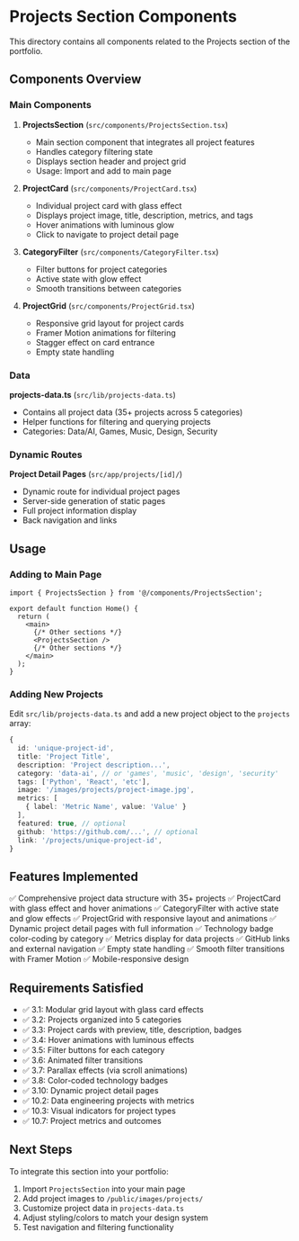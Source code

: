 # Projects Section Components

This directory contains all components related to the Projects section of the portfolio.

## Components Overview

### Main Components

1. **ProjectsSection** (`src/components/ProjectsSection.tsx`)
   - Main section component that integrates all project features
   - Handles category filtering state
   - Displays section header and project grid
   - Usage: Import and add to main page

2. **ProjectCard** (`src/components/ProjectCard.tsx`)
   - Individual project card with glass effect
   - Displays project image, title, description, metrics, and tags
   - Hover animations with luminous glow
   - Click to navigate to project detail page

3. **CategoryFilter** (`src/components/CategoryFilter.tsx`)
   - Filter buttons for project categories
   - Active state with glow effect
   - Smooth transitions between categories

4. **ProjectGrid** (`src/components/ProjectGrid.tsx`)
   - Responsive grid layout for project cards
   - Framer Motion animations for filtering
   - Stagger effect on card entrance
   - Empty state handling

### Data

**projects-data.ts** (`src/lib/projects-data.ts`)
- Contains all project data (35+ projects across 5 categories)
- Helper functions for filtering and querying projects
- Categories: Data/AI, Games, Music, Design, Security

### Dynamic Routes

**Project Detail Pages** (`src/app/projects/[id]/`)
- Dynamic route for individual project pages
- Server-side generation of static pages
- Full project information display
- Back navigation and links

## Usage

### Adding to Main Page

```tsx
import { ProjectsSection } from '@/components/ProjectsSection';

export default function Home() {
  return (
    <main>
      {/* Other sections */}
      <ProjectsSection />
      {/* Other sections */}
    </main>
  );
}
```

### Adding New Projects

Edit `src/lib/projects-data.ts` and add a new project object to the `projects` array:

```typescript
{
  id: 'unique-project-id',
  title: 'Project Title',
  description: 'Project description...',
  category: 'data-ai', // or 'games', 'music', 'design', 'security'
  tags: ['Python', 'React', 'etc'],
  image: '/images/projects/project-image.jpg',
  metrics: [
    { label: 'Metric Name', value: 'Value' }
  ],
  featured: true, // optional
  github: 'https://github.com/...', // optional
  link: '/projects/unique-project-id',
}
```

## Features Implemented

✅ Comprehensive project data structure with 35+ projects
✅ ProjectCard with glass effect and hover animations
✅ CategoryFilter with active state and glow effects
✅ ProjectGrid with responsive layout and animations
✅ Dynamic project detail pages with full information
✅ Technology badge color-coding by category
✅ Metrics display for data projects
✅ GitHub links and external navigation
✅ Empty state handling
✅ Smooth filter transitions with Framer Motion
✅ Mobile-responsive design

## Requirements Satisfied

- ✅ 3.1: Modular grid layout with glass card effects
- ✅ 3.2: Projects organized into 5 categories
- ✅ 3.3: Project cards with preview, title, description, badges
- ✅ 3.4: Hover animations with luminous effects
- ✅ 3.5: Filter buttons for each category
- ✅ 3.6: Animated filter transitions
- ✅ 3.7: Parallax effects (via scroll animations)
- ✅ 3.8: Color-coded technology badges
- ✅ 3.10: Dynamic project detail pages
- ✅ 10.2: Data engineering projects with metrics
- ✅ 10.3: Visual indicators for project types
- ✅ 10.7: Project metrics and outcomes

## Next Steps

To integrate this section into your portfolio:

1. Import `ProjectsSection` into your main page
2. Add project images to `/public/images/projects/`
3. Customize project data in `projects-data.ts`
4. Adjust styling/colors to match your design system
5. Test navigation and filtering functionality
